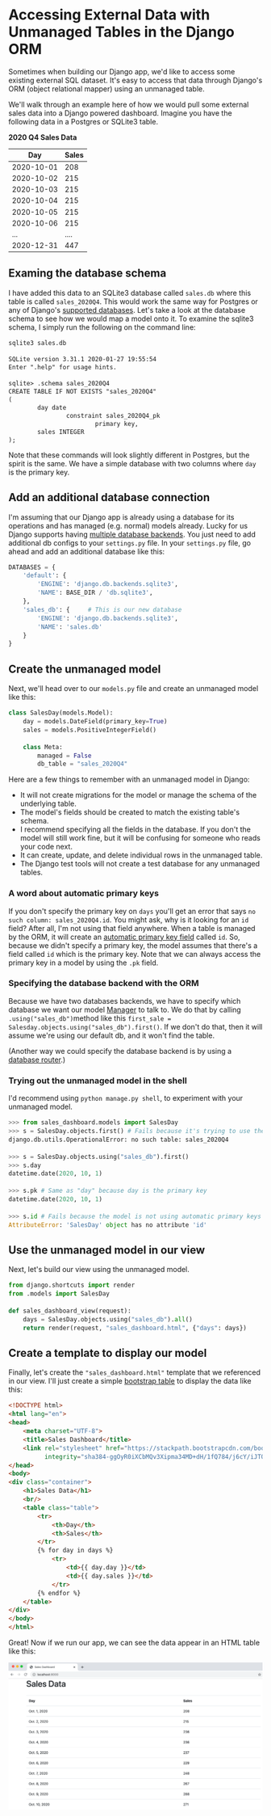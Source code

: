 # Accessing External Data with Unmanaged Tables in the Django ORM

Sometimes when building our Django app, we'd like to access some existing external SQL dataset. It's easy
to access that data through Django's ORM (object relational mapper) using an unmanaged table. 

We'll walk through an example here of how we would pull some external sales data into a Django powered dashboard.
Imagine you have the following data in a Postgres or SQLite3 table. 

**2020 Q4 Sales Data**

|   Day    | Sales |
|----------|-------|
|2020-10-01|  208  |
|2020-10-02|  215  |
|2020-10-03|  215  |
|2020-10-04|  215  |
|2020-10-05|  215  |
|2020-10-06|  215  |
| ...      | ....  |
|2020-12-31|  447  |

## Examing the database schema
I have added this data to an SQLite3 database called `sales.db` where this table is 
called `sales_2020Q4`. This would work the same way for Postgres or any of Django's [supported databases](https://docs.djangoproject.com/en/3.1/ref/databases/).
Let's take a look at the database schema to see how we would map a model onto it. To examine the sqlite3 schema, I simply 
run the following on the command line:


```shell
sqlite3 sales.db

SQLite version 3.31.1 2020-01-27 19:55:54
Enter ".help" for usage hints.

sqlite> .schema sales_2020Q4
CREATE TABLE IF NOT EXISTS "sales_2020Q4"
(
        day date
                constraint sales_2020Q4_pk
                        primary key,
        sales INTEGER
);
```

Note that these commands will look slightly different in Postgres, but the spirit is the same. We have a simple database
with two columns where `day` is the primary key.

## Add an additional database connection
I'm assuming that our Django app is already using a database for its operations and has managed (e.g. normal) models already.
Lucky for us Django supports having [multiple database backends](https://docs.djangoproject.com/en/3.1/topics/db/multi-db/).
You just need to add additional db configs to your `settings.py` file. In your `settings.py` file, go ahead and add an additional
database like this:

```python
DATABASES = {
    'default': {
        'ENGINE': 'django.db.backends.sqlite3',
        'NAME': BASE_DIR / 'db.sqlite3',
    },
    'sales_db': {     # This is our new database
        'ENGINE': 'django.db.backends.sqlite3',
        'NAME': 'sales.db'
    }
}
```

## Create the unmanaged model
Next, we'll head over to our `models.py` file and create an unmanaged model like this:

```python
class SalesDay(models.Model):
    day = models.DateField(primary_key=True)
    sales = models.PositiveIntegerField()

    class Meta:
        managed = False
        db_table = "sales_2020Q4"
```

Here are a few things to remember with an unmanaged model in Django:

- It will not create migrations for the model or manage the schema of the underlying table.
- The model's fields should be created to match the existing table's schema. 
- I recommend specifying all the fields in the database. If you don't the model will still work fine, but it 
  will be confusing for someone who reads your code next.
- It can create, update, and delete individual rows in the unmanaged table.
- The Django test tools will not create a test database for any unmanaged tables.

### A word about automatic primary keys
If you don't specify the primary key on `days` you'll get an error that says `no such column: sales_2020Q4.id`. 
You might ask, why is it looking for an `id` field? After all, I'm not using that field anywhere. When a table is 
managed by the ORM, it will create an [automatic primary key field](https://docs.djangoproject.com/en/3.1/topics/db/models/#automatic-primary-key-fields)
called `id`. So, because we didn't specify a primary key, the model assumes that there's a field called `id` which is the 
primary key. Note that we can always access the primary key in a model by using the `.pk` field. 

### Specifying the database backend with the ORM
Because we have two databases backends, we have to specify which database we want our model [Manager](https://docs.djangoproject.com/en/3.1/topics/db/managers/) 
to talk to. We do that by calling `.using("sales_db")`method like this `first_sale = Salesday.objects.using("sales_db").first()`. 
If we don't do that, then it will assume we're using our default db, and it won't find the table.

(Another way we could specify the database backend is by using a [database router](https://docs.djangoproject.com/en/3.1/topics/db/multi-db/#database-routers).)

### Trying out the unmanaged model in the shell
I'd recommend using `python manage.py shell`, to experiment with your unmanaged model.

```python
>>> from sales_dashboard.models import SalesDay
>>> s = SalesDay.objects.first() # Fails because it's trying to use the "default" database
django.db.utils.OperationalError: no such table: sales_2020Q4

>>> s = SalesDay.objects.using("sales_db").first()
>>> s.day
datetime.date(2020, 10, 1)

>>> s.pk # Same as "day" because day is the primary key
datetime.date(2020, 10, 1)

>>> s.id # Fails because the model is not using automatic primary keys
AttributeError: 'SalesDay' object has no attribute 'id'
``` 

## Use the unmanaged model in our view
Next, let's build our view using the unmanaged model. 

```python
from django.shortcuts import render
from .models import SalesDay

def sales_dashboard_view(request):
    days = SalesDay.objects.using("sales_db").all()
    return render(request, "sales_dashboard.html", {"days": days})
```


## Create a template to display our model
Finally, let's create the `"sales_dashboard.html"` template that we referenced in our view. I'll just create a simple
[bootstrap table](https://getbootstrap.com/docs/4.0/content/tables/) to display the data like this:

```html
<!DOCTYPE html>
<html lang="en">
<head>
    <meta charset="UTF-8">
    <title>Sales Dashboard</title>
    <link rel="stylesheet" href="https://stackpath.bootstrapcdn.com/bootstrap/4.3.1/css/bootstrap.min.css"
          integrity="sha384-ggOyR0iXCbMQv3Xipma34MD+dH/1fQ784/j6cY/iJTQUOhcWr7x9JvoRxT2MZw1T" crossorigin="anonymous">
</head>
<body>
<div class="container">
    <h1>Sales Data</h1>
    <br/>
    <table class="table">
        <tr>
            <th>Day</th>
            <th>Sales</th>
        </tr>
        {% for day in days %}
            <tr>
                <td>{{ day.day }}</td>
                <td>{{ day.sales }}</td>
            </tr>
        {% endfor %}
    </table>
</div>
</body>
</html>
```

Great! Now if we run our app, we can see the data appear in an HTML table like this:

![Sales Dashboard Table](../img/sales_dashboard_table.png "Sales Dashboard Table")
